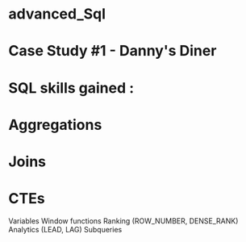 # advanced_Sql

# Case Study #1 - Danny's Diner
# SQL skills gained :
# Aggregations
# Joins
# CTEs
Variables
Window functions
Ranking (ROW_NUMBER, DENSE_RANK)
Analytics (LEAD, LAG)
Subqueries
